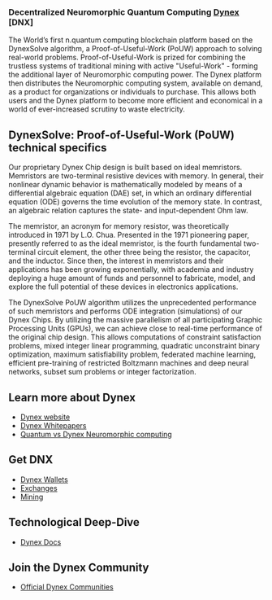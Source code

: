 ### Decentralized Neuromorphic Quantum Computing [Dynex](https://dynexcoin.org) [DNX]

The World’s first n.quantum computing blockchain platform based on the DynexSolve algorithm, a Proof-of-Useful-Work (PoUW) approach to solving real-world problems. Proof-of-Useful-Work is prized for combining the trustless systems of traditional mining with active "Useful-Work" - forming the additional layer of Neuromorphic computing power. The Dynex platform then distributes the Neuromorphic computing system, available on demand, as a product for organizations or individuals to purchase. This allows both users and the Dynex platform to become more efficient and economical in a world of ever-increased scrutiny to waste electricity. 

## DynexSolve: Proof-of-Useful-Work (PoUW) technical specifics

Our proprietary Dynex Chip design is built based on ideal memristors. Memristors are two-terminal resistive devices with memory. In general, their nonlinear dynamic behavior is mathematically modeled by means of a differential algebraic equation (DAE) set, in which an ordinary differential equation (ODE) governs the time evolution of the memory state. In contrast, an algebraic relation captures the state- and input-dependent Ohm law. 

The memristor, an acronym for memory resistor, was theoretically introduced in 1971 by L.O. Chua. Presented in the 1971 pioneering paper, presently referred to as the ideal memristor, is the fourth fundamental two-terminal circuit element, the other three being the resistor, the capacitor, and the inductor. Since then, the interest in memristors and their applications has been growing exponentially, with academia and industry deploying a huge amount of funds and personnel to fabricate, model, and explore the full potential of these devices in electronics applications. 

The DynexSolve PoUW algorithm utilizes the unprecedented performance of such memristors and performs ODE integration (simulations) of our Dynex Chips. By utilizing the massive parallelism of all participating Graphic Processing Units (GPUs), we can achieve close to real-time performance of the original chip design. This allows computations of constraint satisfaction problems, mixed integer linear programming, quadratic unconstraint binary optimization, maximum satisfiability problem, federated machine learning, efficient pre-training of restricted Boltzmann machines and deep neural networks, subset sum problems or integer factorization.

## Learn more about Dynex
- [Dynex website](https://dynexcoin.org/)
- [Dynex Whitepapers](https://dynexcoin.org/learn/dynex-whitepapers)
- [Quantum vs Dynex Neuromorphic computing](https://dynexcoin.org/learn/quantum-vs-dynex)

## Get DNX
- [Dynex Wallets](https://dynexcoin.org/get-dnx#wallets)
- [Exchanges](https://dynexcoin.org/get-dnx#exchanges)
- [Mining](https://dynexcoin.org/get-dnx#mining)

## Technological Deep-Dive
- [Dynex Docs](https://dynexcoin.org/learn)

## Join the Dynex Community
- [Official Dynex Communities](https://dynexcoin.org/linktree)

